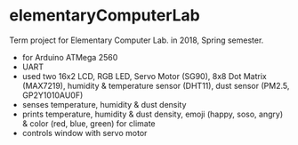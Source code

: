 # elementaryComputerLab

Term project for Elementary Computer Lab. in 2018, Spring semester.

  - for Arduino ATMega 2560
  - UART
  - used two 16x2 LCD, RGB LED, Servo Motor (SG90), 8x8 Dot Matrix (MAX7219), humidity & temperature sensor (DHT11), dust sensor (PM2.5, GP2Y1010AU0F)
  - senses temperature, humidity & dust density
  - prints temperature, humidity & dust density, emoji (happy, soso, angry) & color (red, blue, green) for climate
  - controls window with servo motor
